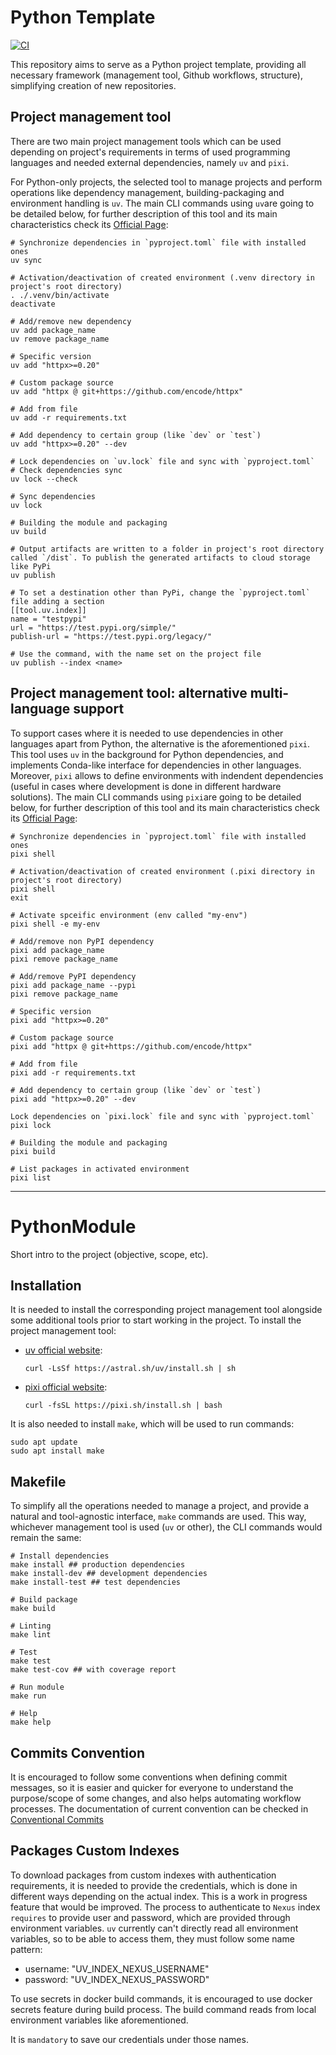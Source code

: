# Python Template
[![CI](https://github.com/davidpl064/python-template/actions/workflows/ci.yml/badge.svg)](https://github.com/davidpl064/python-template/actions/workflows/ci.yml)

This repository aims to serve as a Python project template, providing all necessary framework (management tool, Github workflows, structure), simplifying creation of new repositories.

## Project management tool
There are two main project management tools which can be used depending on project's requirements in terms of used programming languages and needed external dependencies, namely `uv` and `pixi`.

For Python-only projects, the selected tool to manage projects and perform operations like dependency management, building-packaging and environment handling is `uv`. The main CLI commands using `uv`are going to be detailed below, for further description of this tool and its main characteristics check its [Official Page](https://docs.astral.sh/uv/):

```
# Synchronize dependencies in `pyproject.toml` file with installed ones
uv sync

# Activation/deactivation of created environment (.venv directory in project's root directory)
. ./.venv/bin/activate
deactivate

# Add/remove new dependency
uv add package_name
uv remove package_name

# Specific version
uv add "httpx>=0.20"

# Custom package source
uv add "httpx @ git+https://github.com/encode/httpx"

# Add from file
uv add -r requirements.txt

# Add dependency to certain group (like `dev` or `test`)
uv add "httpx>=0.20" --dev

# Lock dependencies on `uv.lock` file and sync with `pyproject.toml`
# Check dependencies sync
uv lock --check

# Sync dependencies
uv lock

# Building the module and packaging
uv build

# Output artifacts are written to a folder in project's root directory called `/dist`. To publish the generated artifacts to cloud storage like PyPi
uv publish

# To set a destination other than PyPi, change the `pyproject.toml` file adding a section
[[tool.uv.index]]
name = "testpypi"
url = "https://test.pypi.org/simple/"
publish-url = "https://test.pypi.org/legacy/"

# Use the command, with the name set on the project file
uv publish --index <name>
```

## Project management tool: alternative multi-language support
To support cases where it is needed to use dependencies in other languages apart from Python, the alternative is the aforementioned `pixi`. This tool uses `uv` in the background for Python dependencies, and implements Conda-like interface for dependencies in other languages. Moreover, `pixi` allows to define environments with indendent dependencies (useful in cases where development is done in different hardware solutions). The main CLI commands using `pixi`are going to be detailed below, for further description of this tool and its main characteristics check its [Official Page](https://prefix.dev/):

```
# Synchronize dependencies in `pyproject.toml` file with installed ones
pixi shell

# Activation/deactivation of created environment (.pixi directory in project's root directory)
pixi shell
exit

# Activate spceific environment (env called "my-env")
pixi shell -e my-env

# Add/remove non PyPI dependency
pixi add package_name
pixi remove package_name

# Add/remove PyPI dependency
pixi add package_name --pypi
pixi remove package_name

# Specific version
pixi add "httpx>=0.20"

# Custom package source
pixi add "httpx @ git+https://github.com/encode/httpx"

# Add from file
pixi add -r requirements.txt

# Add dependency to certain group (like `dev` or `test`)
pixi add "httpx>=0.20" --dev

Lock dependencies on `pixi.lock` file and sync with `pyproject.toml`
pixi lock

# Building the module and packaging
pixi build

# List packages in activated environment
pixi list
```

---

# PythonModule
Short intro to the project (objective, scope, etc).

## Installation
It is needed to install the corresponding project management tool alongside some additional tools prior to start working in the project. To install the project management tool:
- [uv official website](https://docs.astral.sh/uv/getting-started/installation/):
    ```
    curl -LsSf https://astral.sh/uv/install.sh | sh
    ```
- [pixi official website](https://prefix.dev/):
    ```
    curl -fsSL https://pixi.sh/install.sh | bash
    ```

It is also needed to install `make`, which will be used to run commands:
```
sudo apt update
sudo apt install make
```

## Makefile
To simplify all the operations needed to manage a project, and provide a natural and tool-agnostic interface, `make` commands are used. This way, whichever management tool is used (`uv` or other), the CLI commands would remain the same:
```
# Install dependencies
make install ## production dependencies
make install-dev ## development dependencies
make install-test ## test dependencies

# Build package
make build

# Linting
make lint

# Test
make test
make test-cov ## with coverage report

# Run module
make run

# Help
make help
```

## Commits Convention
It is encouraged to follow some conventions when defining commit messages, so it is easier and quicker for everyone to understand the purpose/scope of some changes, and also helps automating workflow processes. The documentation of current convention can be checked in [Conventional Commits](https://www.conventionalcommits.org/en/v1.0.0/)

## Packages Custom Indexes
To download packages from custom indexes with authentication requirements, it is needed to provide the credentials, which is done in different ways depending on the actual index. This is a work in progress feature that would be improved. The process to authenticate to `Nexus` index `requires` to provide user and password, which are provided through environment variables. `uv` currently can't directly read all environment variables, so to be able to access them, they must follow some name pattern:
- username: "UV_INDEX_NEXUS_USERNAME"
- password: "UV_INDEX_NEXUS_PASSWORD"

To use secrets in docker build commands, it is encouraged to use docker secrets feature during build process. The build command reads from local environment variables like aforementioned.

It is `mandatory` to save our credentials under those names.
